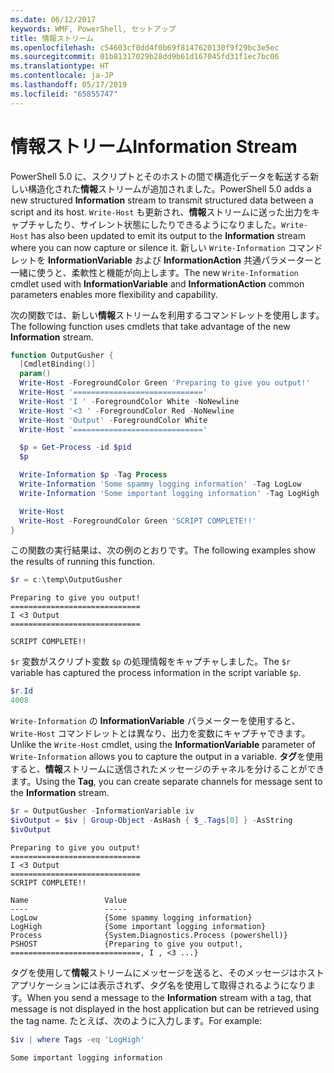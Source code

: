 ```yaml
---
ms.date: 06/12/2017
keywords: WMF, PowerShell, セットアップ
title: 情報ストリーム
ms.openlocfilehash: c54603cf0dd4f0b69f8147620130f9f29bc3e5ec
ms.sourcegitcommit: 01b81317029b28dd9b61d167045fd31f1ec7bc06
ms.translationtype: HT
ms.contentlocale: ja-JP
ms.lasthandoff: 05/17/2019
ms.locfileid: "65855747"
---
```

# <a name="information-stream"></a><span data-ttu-id="c1823-103">情報ストリーム</span><span class="sxs-lookup"><span data-stu-id="c1823-103">Information Stream</span></span>

<span data-ttu-id="c1823-104">PowerShell 5.0 に、スクリプトとそのホストの間で構造化データを転送する新しい構造化された**情報**ストリームが追加されました。</span><span class="sxs-lookup"><span data-stu-id="c1823-104">PowerShell 5.0 adds a new structured **Information** stream to transmit structured data between a script and its host.</span></span> <span data-ttu-id="c1823-105">`Write-Host` も更新され、**情報**ストリームに送った出力をキャプチャしたり、サイレント状態にしたりできるようになりました。</span><span class="sxs-lookup"><span data-stu-id="c1823-105">`Write-Host` has also been updated to emit its output to the **Information** stream where you can now capture or silence it.</span></span> <span data-ttu-id="c1823-106">新しい `Write-Information` コマンドレットを **InformationVariable** および **InformationAction** 共通パラメーターと一緒に使うと、柔軟性と機能が向上します。</span><span class="sxs-lookup"><span data-stu-id="c1823-106">The new `Write-Information` cmdlet used with **InformationVariable** and **InformationAction** common parameters enables more flexibility and capability.</span></span>

<span data-ttu-id="c1823-107">次の関数では、新しい**情報**ストリームを利用するコマンドレットを使用します。</span><span class="sxs-lookup"><span data-stu-id="c1823-107">The following function uses cmdlets that take advantage of the new **Information** stream.</span></span>

```powershell
function OutputGusher {
  [CmdletBinding()]
  param()
  Write-Host -ForegroundColor Green 'Preparing to give you output!'
  Write-Host '============================='
  Write-Host 'I ' -ForegroundColor White -NoNewline
  Write-Host '<3 ' -ForegroundColor Red -NoNewline
  Write-Host 'Output' -ForegroundColor White
  Write-Host '============================='

  $p = Get-Process -id $pid
  $p

  Write-Information $p -Tag Process
  Write-Information 'Some spammy logging information' -Tag LogLow
  Write-Information 'Some important logging information' -Tag LogHigh

  Write-Host
  Write-Host -ForegroundColor Green 'SCRIPT COMPLETE!!'
}
```

<span data-ttu-id="c1823-108">この関数の実行結果は、次の例のとおりです。</span><span class="sxs-lookup"><span data-stu-id="c1823-108">The following examples show the results of running this function.</span></span>

```powershell
$r = c:\temp\OutputGusher
```

```Output
Preparing to give you output!
=============================
I <3 Output
=============================

SCRIPT COMPLETE!!
```

<span data-ttu-id="c1823-109">`$r` 変数がスクリプト変数 `$p` の処理情報をキャプチャしました。</span><span class="sxs-lookup"><span data-stu-id="c1823-109">The `$r` variable has captured the process information in the script variable `$p`.</span></span>

```powershell
$r.Id
4008
```

<span data-ttu-id="c1823-110">`Write-Information` の **InformationVariable** パラメーターを使用すると、`Write-Host` コマンドレットとは異なり、出力を変数にキャプチャできます。</span><span class="sxs-lookup"><span data-stu-id="c1823-110">Unlike the `Write-Host` cmdlet, using the **InformationVariable** parameter of `Write-Information` allows you to capture the output in a variable.</span></span> <span data-ttu-id="c1823-111">**タグ**を使用すると、**情報**ストリームに送信されたメッセージのチャネルを分けることができます。</span><span class="sxs-lookup"><span data-stu-id="c1823-111">Using the **Tag**, you can create separate channels for message sent to the **Information** stream.</span></span>

```powershell
$r = OutputGusher -InformationVariable iv
$ivOutput = $iv | Group-Object -AsHash { $_.Tags[0] } -AsString
$ivOutput
```

```Output
Preparing to give you output!
=============================
I <3 Output
=============================
SCRIPT COMPLETE!!

Name                 Value
----                 -----
LogLow               {Some spammy logging information}
LogHigh              {Some important logging information}
Process              {System.Diagnostics.Process (powershell)}
PSHOST               {Preparing to give you output!, =============================, I , <3 ...}
```

<span data-ttu-id="c1823-112">タグを使用して**情報**ストリームにメッセージを送ると、そのメッセージはホスト アプリケーションには表示されず、タグ名を使用して取得されるようになります。</span><span class="sxs-lookup"><span data-stu-id="c1823-112">When you send a message to the **Information** stream with a tag, that message is not displayed in the host application but can be retrieved using the tag name.</span></span> <span data-ttu-id="c1823-113">たとえば、次のように入力します。</span><span class="sxs-lookup"><span data-stu-id="c1823-113">For example:</span></span>

```powershell
$iv | where Tags -eq 'LogHigh'
```

```Output
Some important logging information
```